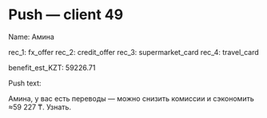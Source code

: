 # Push — client 49

Name: Амина

rec_1: fx_offer
rec_2: credit_offer
rec_3: supermarket_card
rec_4: travel_card

benefit_est_KZT: 59226.71

Push text:

Амина, у вас есть переводы — можно снизить комиссии и сэкономить ≈59 227 ₸. Узнать.
